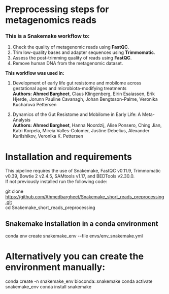 # Preprocessing steps for metagenomics reads
### This is a Snakemake workflow to: 
1. Check the quality of metagenomic reads using **FastQC**.
2. Trim low-quality bases and adapter sequences using **Trimmomatic**.
3. Assess the post-trimming quality of reads using **FastQC**.
4. Remove human DNA from the metagenomic dataset.

**This workflow was used in:** 
1. Development of early life gut resistome and mobilome across gestational ages and microbiota-modifying treatments <br />
**Authors:** **Ahmed Bargheet**, Claus Klingenberg, Eirin Esaiassen, Erik Hjerde, Jorunn Pauline Cavanagh, Johan Bengtsson-Palme, Veronika Kuchařová Pettersen

3. Dynamics of the Gut Resistome and Mobilome in Early Life: A Meta-Analysis <br />
**Authors:** **Ahmed Bargheet**, Hanna Noordzij, Alise Ponsero, Ching Jian, Katri Korpela, Mireia Valles-Colomer, Justine Debelius, Alexander Kurilshikov, Veronika K. Pettersen

# Installation and requirements
This pipeline requires the use of Snakemake, FastQC v0.11.9, Trimmomatic v0.39, Bowtie 2 v2.4.5, SAMtools v1.17, and BEDTools v2.30.0. <br />
If not previously installed run the following code:<br />

git clone https://github.com/Ahmedbargheet/Snakemake_short_reads_preprocessing.git <br />
cd Snakemake_short_reads_preprocessing <br />

## Snakemake installation in a conda environment
conda env create snakemake_env --file envs/env_snakemake.yml
# Alternatively you can create the environment manually:
conda create -n snakemake_env bioconda::snakemake
conda activate snakemake_env
conda install snakemake
